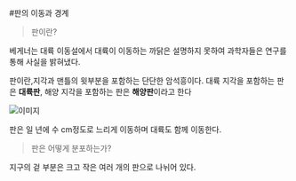 #판의 이동과 경계

> 판이란?

베게너는 대륙 이동설에서 대륙이 이동하는 까닭은 설명하지 못하여 과학자들은 연구를 통해 사실을 밝혀냈다.

판이란,지각과 맨틀의 윗부분을 포함하는 단단한 암석흥이다. 대륙 지각을 포함하는 판은 **대륙판**, 해양 지각을 포함하는 판은 **해양판**이라고 한다

![이미지](https://haeineda.github.io/img/pan.png)
 
판은 일 년에 수 cm정도로 느리게 이동하며 대륙도 함께 이동한다.

> 판은 어떻게 분포하는가?

지구의 겉 부분은 크고 작은 여러 개의 판으로 나뉘어 있다.



